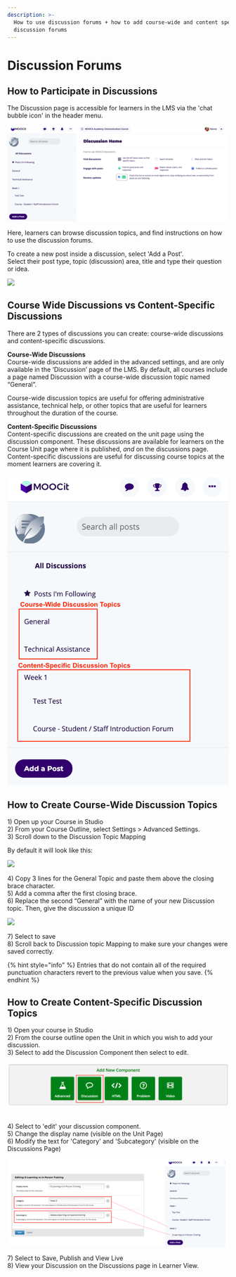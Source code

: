 ```yaml
---
description: >-
  How to use discussion forums + how to add course-wide and content specific
  discussion forums
---
```


# Discussion Forums

## How to Participate in Discussions&#x20;

The Discussion page is accessible for learners in the LMS via the 'chat bubble icon' in the header menu.&#x20;

![](<../../.gitbook/assets/Screen Shot 2020-08-31 at 13.08.53.png>)

Here, learners can browse discussion topics, and find instructions on how to use the discussion forums.&#x20;

To create a new post inside a discussion, select 'Add a Post'. \
Select their post type, topic (discussion) area, title and type their question or idea.&#x20;

![](https://lh6.googleusercontent.com/PSTdNMD7kL4a325j0p-SFkbP3074XWZveHIZ3mHGlEX3bbFavxB2wfR0J58rrcauC0dBFCrMlTWxdA4bVzh9zVdp75ycYhqBf-E9ttfPcJAQiy5nTiWHs54hPzuxw5-rSflQ245q)

## Course Wide Discussions vs Content-Specific Discussions

There are 2 types of discussions you can create: course-wide discussions and content-specific discussions.&#x20;

**Course-Wide Discussions**\
Course-wide discussions are added in the advanced settings, and are only available in the ‘Discussion’ page of the LMS. By default, all courses include a page named Discussion with a course-wide discussion topic named “General”.&#x20;

Course-wide discussion topics are useful for offering administrative assistance, technical help, or other topics that are useful for learners throughout the duration of the course.

**Content-Specific Discussions**\
Content-specific discussions are created on the unit page using the discussion component. These discussions are available for learners on the Course Unit page where it is published, _and_ on the discussions page. Content-specific discussions are useful for discussing course topics at the moment learners are covering it.&#x20;

![](<../../.gitbook/assets/Screen Shot 2020-08-31 at 13.16.22.png>)

## **How to Create Course-Wide Discussion Topics**

1\) Open up your Course in Studio \
2\) From your Course Outline, select Settings > Advanced Settings. \
3\) Scroll down to the Discussion Topic Mapping&#x20;

By default it will look like this:&#x20;

![](https://lh5.googleusercontent.com/PJOzPvQyienqK0p0irVcVpFF24mI2eCa2OeeAGlo-4kTBfb4M-0wUDSCpJ0DkqfXH\_E-gpMw8kHfSVGtW0NVtWuy4lzAstGBqyqNNAIGhLy-4jnam--uM73V6ZuoNCFy7hAQYccU)

4\) Copy 3 lines for the General Topic and paste them above the closing brace character. \
5\) Add a comma after the first closing brace.\
6\) Replace the second “General” with the name of your new Discussion topic. Then, give the discussion a unique ID&#x20;

![](https://lh5.googleusercontent.com/UnsXIIhPrcTgdy-kbS3Cd8xeTfDP6srF6R912mQ5JVGjmdyakaYhmW\_SZHoLBSENBSXKxpFNMyNC3Kn5V3YOGCyoamxdxv0xAM7QjRmgN-W3Q1ApP2VOnLuSmvW3S1w2MmLNgyS\_)

7\) Select to save\
8\) Scroll back to Discussion topic Mapping to make sure your changes were saved correctly.&#x20;

{% hint style="info" %}
Entries that do not contain all of the required punctuation characters revert to the previous value when you save.
{% endhint %}

## **How to Create Content-Specific Discussion Topics**

1\) Open your course in Studio \
2\) From the course outline open the Unit in which you wish to add your discussion. \
3\) Select to add the Discussion Component then select to edit.&#x20;

![](<../../.gitbook/assets/Screen Shot 2020-08-31 at 13.56.45.png>)

\
4\) Select to 'edit' your discussion component. \
5\) Change the display name (visible on the Unit Page) \
6\) Modify the text for 'Category' and 'Subcategory' (visible on the Discussions Page)&#x20;

![](../../.gitbook/assets/discussions.png)

7\) Select to Save, Publish and View Live \
8\) View your Discussion on the Discussions page in Learner View.
